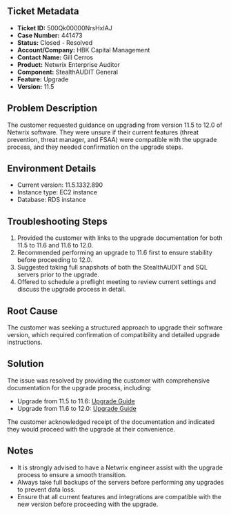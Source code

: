 ## Ticket Metadata
- **Ticket ID:** 500Qk00000NrsHxIAJ
- **Case Number:** 441473
- **Status:** Closed - Resolved
- **Account/Company:** HBK Capital Management
- **Contact Name:** Gill Cerros
- **Product:** Netwrix Enterprise Auditor
- **Component:** StealthAUDIT General
- **Feature:** Upgrade
- **Version:** 11.5

## Problem Description
The customer requested guidance on upgrading from version 11.5 to 12.0 of Netwrix software. They were unsure if their current features (threat prevention, threat manager, and FSAA) were compatible with the upgrade process, and they needed confirmation on the upgrade steps.

## Environment Details
- Current version: 11.5.1332.890
- Instance type: EC2 instance
- Database: RDS instance

## Troubleshooting Steps
1. Provided the customer with links to the upgrade documentation for both 11.5 to 11.6 and 11.6 to 12.0.
2. Recommended performing an upgrade to 11.6 first to ensure stability before proceeding to 12.0.
3. Suggested taking full snapshots of both the StealthAUDIT and SQL servers prior to the upgrade.
4. Offered to schedule a preflight meeting to review current settings and discuss the upgrade process in detail.

## Root Cause
The customer was seeking a structured approach to upgrade their software version, which required confirmation of compatibility and detailed upgrade instructions.

## Solution
The issue was resolved by providing the customer with comprehensive documentation for the upgrade process, including:
- Upgrade from 11.5 to 11.6: [Upgrade Guide](https://helpcenter.netwrix.com/bundle/EnterpriseAuditor_11.6/page/Content/EnterpriseAuditor/Install/Application/Upgrade/Wizard.htm)
- Upgrade from 11.6 to 12.0: [Upgrade Guide](https://helpcenter.netwrix.com/bundle/AccessAnalyzer_12.0/page/Content/EnterpriseAuditor/Install/Application/Upgrade/Wizard.htm)

The customer acknowledged receipt of the documentation and indicated they would proceed with the upgrade at their convenience.

## Notes
- It is strongly advised to have a Netwrix engineer assist with the upgrade process to ensure a smooth transition.
- Always take full backups of the servers before performing any upgrades to prevent data loss.
- Ensure that all current features and integrations are compatible with the new version before proceeding with the upgrade.